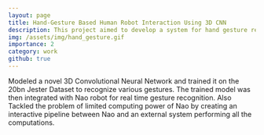 ```yaml
---
layout: page
title: Hand-Gesture Based Human Robot Interaction Using 3D CNN
description: This project aimed to develop a system for hand gesture recognition and implement that on a Nao Robot. Such a system could potentially help people with speech imparity interact with robots.
img: /assets/img/hand_gesture.gif
importance: 2
category: work
github: true
---
```


Modeled a novel 3D Convolutional Neural Network and trained it on the 20bn Jester Dataset to recognize various gestures. The trained model was then integrated with Nao robot for real time gesture recognition. Also Tackled the problem of limited computing power of Nao by creating an interactive pipeline between Nao and an external system performing all the computations.

